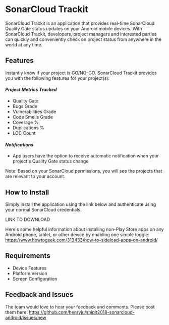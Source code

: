 # SonarCloud Trackit

SonarCloud Trackit is an application that provides real-time SonarCloud Quality Gate status updates on your Android mobile devices.  With SonarCloud Trackit, developers, project managers and interested parties can quickly and conveniently check on project status from anywhere in the world at any time. 

## Features

Instantly know if your project is GO/NO-GO.  SonarCloud Trackit provides you with the following features for your project(s):

#### _Project Metrics Tracked_
 * Quality Gate
 * Bugs Grade
 * Vulnerabilities Grade
 * Code Smells Grade
 * Coverage %
 * Duplications %
 * LOC Count
 
 #### _Notifications_
 
* App users have the option to receive automatic notification when your project's Quality Gate status change

Note: Based on your SonarCloud permissions, you will see the projects that are relevant to your account.

## How to Install

Simply install the application using the link below and authenticate using your normal SonarCloud credentials.  

LINK TO DOWNLOAD

Here's some helpful information about installing non-Play Store apps on any Android phone, tablet, or other device by enabling one simple toggle: https://www.howtogeek.com/313433/how-to-sideload-apps-on-android/

## Requirements

* Device Features
* Platform Version
* Screen Configuration

## Feedback and Issues

The team would love to hear your feedback and comments.  Please post them here: https://github.com/henryju/shipit2018-sonarcloud-android/issues/new
